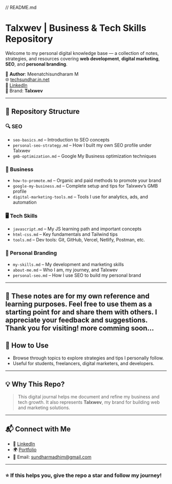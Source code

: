 // README.md
# Talxwev | Business & Tech Skills Repository

Welcome to my personal digital knowledge base — a collection of notes, strategies, and resources covering **web development**, **digital marketing**, **SEO**, and **personal branding**.

👤 **Author**: Meenatchisundharam M  
🌐 [techsundhar.in.net](https://www.techsundhar.in.net/)  
🔗 [LinkedIn](https://www.linkedin.com/in/meenatchisundharam/)  
📛 Brand: **Talxwev**

---

## 📁 Repository Structure

### 🔍 SEO
- `seo-basics.md` – Introduction to SEO concepts
- `personal-seo-strategy.md` – How I built my own SEO profile under Talxwev
- `gmb-optimization.md` – Google My Business optimization techniques

### 🧠 Business
- `how-to-promote.md` – Organic and paid methods to promote your brand
- `google-my-business.md` – Complete setup and tips for Talxwev’s GMB profile
- `digital-marketing-tools.md` – Tools I use for analytics, ads, and automation

### 🖥️ Tech Skills
- `javascript.md` – My JS learning path and important concepts
- `html-css.md` – Key fundamentals and Tailwind tips
- `tools.md` – Dev tools: Git, GitHub, Vercel, Netlify, Postman, etc.

### 👤 Personal Branding
- `my-skills.md` – My development and marketing skills
- `about-me.md` – Who I am, my journey, and Talxwev
- `personal-seo.md` – How I use SEO to build my personal brand

---
## 📌 These notes are for my own reference and learning purposes. Feel free to use them as a starting point for and share them with others. I appreciate your feedback and suggestions. Thank you for visiting! more comming soon...
## 📌 How to Use
- Browse through topics to explore strategies and tips I personally follow.
- Useful for students, freelancers, digital marketers, and developers.

---

## 💡 Why This Repo?
> This digital journal helps me document and refine my business and tech growth. It also represents **Talxwev**, my brand for building web and marketing solutions.

---

## 📬 Connect with Me
- 💼 [LinkedIn](https://www.linkedin.com/in/meenatchisundharam/)
- 🌍 [Portfolio](https://www.techsundhar.in.net/)
- 📧 Email: sundharmadhim@gmail.com

---

### ⭐ If this helps you, give the repo a star and follow my journey!